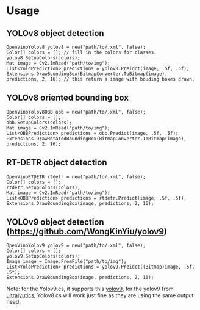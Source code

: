 # Usage
## YOLOv8 object detection

```
OpenVinoYolov8 yolov8 = new("path/to/.xml", false);
Color[] colors = []; // fill in the colors for classes.
yolov8.SetupColors(colors);
Mat image = Cv2.ImRead("path/to/img");
List<YoloPrediction> predictions = yolov8.Preidct(image, .5f, .5f);
Extensions.DrawBoundingBox(BitmapConverter.ToBitmap(image), predictions, 2, 16); // this return a image with bouding boxes drawn.
```

## YOLOv8 oriented bounding box
```
OpenVinoYolov8OBB obb = new("path/to/.xml", false);
Color[] colors = [];
obb.SetupColors(colors);
Mat image = Cv2.ImRead("path/to/img");
List<OBBPrediction> predictions = obb.Predict(image, .5f, .5f);
Extensions.DrawRotatedBoundingBox(BitmapConverter.ToBitmap(image), predictions, 2, 16);
```

## RT-DETR object detection
```
OpenVinoRTDETR rtdetr = new("path/to/.xml", false);
Color[] colors = [];
rtdetr.SetupColors(colors);
Mat image = Cv2.ImRead("path/to/img");
List<OBBPrediction> predictions = rtdetr.Predict(image, .5f, .5f);
Extensions.DrawBoundingBox(image, predictions, 2, 16);
```

## YOLOv9 object detection (https://github.com/WongKinYiu/yolov9)
```
OpenVinoYolov9 yolov9 = new("path/to/.xml", false);
Color[] colors = [];
yolov9.SetupColors(colors);
Image image = Image.FromFile("path/to/img");
List<YoloPrediction> predictions = yolov9.Preidct((Bitmap)image, .5f, .5f);
Extensions.DrawBoundingBox(image, predictions, 2, 16);
```

Note: for the Yolov9.cs, it supports this [yolov9](https://github.com/WongKinYiu/yolov9), for the yolov9 from [ultralyutics](https://github.com/ultralytics/ultralytics), Yolov8.cs will work just fine as they are using the same output head.
